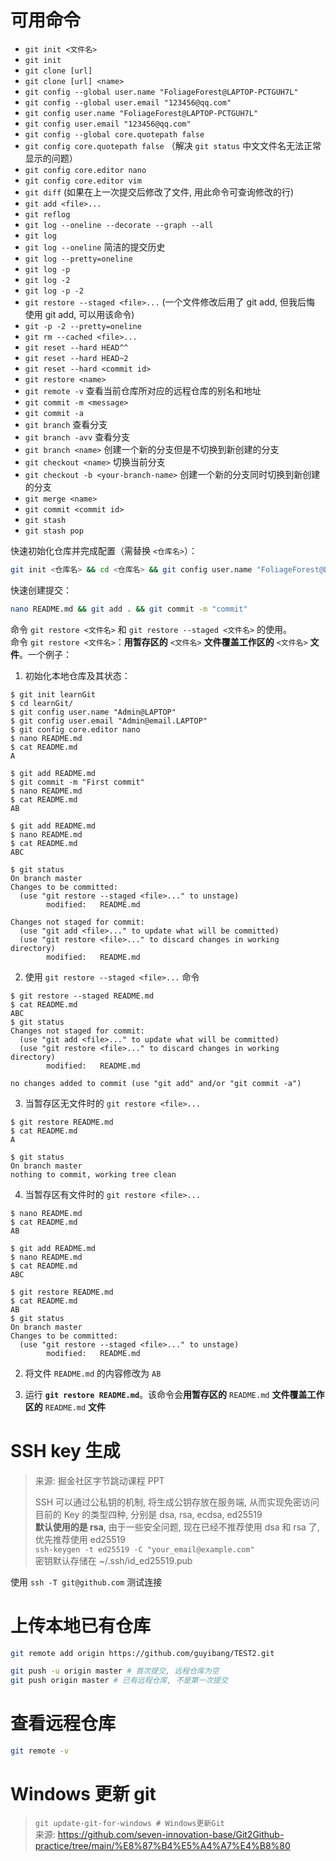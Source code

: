 # 可用命令

* `git init <文件名>`  
* `git init`  
* `git clone [url]`  
* `git clone [url] <name>`  
* `git config --global user.name "FoliageForest@LAPTOP-PCTGUH7L"`  
* `git config --global user.email "123456@qq.com"`
* `git config user.name "FoliageForest@LAPTOP-PCTGUH7L"`
* `git config user.email "123456@qq.com"`
* `git config --global core.quotepath false`
* `git config core.quotepath false` （解决 `git status` 中文文件名无法正常显示的问题）
* `git config core.editor nano`  
* `git config core.editor vim`  
* `git diff` (如果在上一次提交后修改了文件, 用此命令可查询修改的行)  
* `git add <file>...`  
* `git reflog`  
* `git log --oneline --decorate --graph --all`  
* `git log`  
* `git log --oneline` 简洁的提交历史  
* `git log --pretty=oneline`  
* `git log -p`  
* `git log -2`  
* `git log -p -2`  
* `git restore --staged <file>...` (一个文件修改后用了 git add, 但我后悔 使用 git add, 可以用该命令)  
* `git -p -2 --pretty=oneline`  
* `git rm --cached <file>...`  
* `git reset --hard HEAD^^`  
* `git reset --hard HEAD~2`
* `git reset --hard <commit id>`  
* `git restore <name>`  
* `git remote -v` 查看当前仓库所对应的远程仓库的别名和地址  
* `git commit -m <message>`  
* `git commit -a`  
* `git branch` 查看分支  
* `git branch -avv` 查看分支  
* `git branch <name>` 创建一个新的分支但是不切换到新创建的分支  
* `git checkout <name>` 切换当前分支  
* `git checkout -b <your-branch-name>` 创建一个新的分支同时切换到新创建的分支  
* `git merge <name>`  
* `git commit <commit id>`  
* `git stash`  
* `git stash pop`  

快速初始化仓库并完成配置（需替换 `<仓库名>`）：  

``` bash
git init <仓库名> && cd <仓库名> && git config user.name "FoliageForest@LAPTOP-PCTGUH7L" && git config user.email "123456@qq.com"
```

快速创建提交：

``` bash
nano README.md && git add . && git commit -m "commit"
```

命令 `git restore <文件名>` 和 `git restore --staged <文件名>` 的使用。  
命令 `git restore <文件名>`：**用暂存区的** `<文件名>` **文件覆盖工作区的** `<文件名>` **文件**。一个例子：  

1. 初始化本地仓库及其状态：  

``` shell
$ git init learnGit
$ cd learnGit/
$ git config user.name "Admin@LAPTOP"
$ git config user.email "Admin@email.LAPTOP"
$ git config core.editor nano
$ nano README.md
$ cat README.md
A

$ git add README.md
$ git commit -m "First commit"
$ nano README.md
$ cat README.md
AB

$ git add README.md
$ nano README.md
$ cat README.md
ABC

$ git status
On branch master
Changes to be committed:
  (use "git restore --staged <file>..." to unstage)
        modified:   README.md

Changes not staged for commit:
  (use "git add <file>..." to update what will be committed)
  (use "git restore <file>..." to discard changes in working directory)
        modified:   README.md
```

2. 使用 `git restore --staged <file>...` 命令  

``` shell
$ git restore --staged README.md
$ cat README.md
ABC
$ git status
Changes not staged for commit:
  (use "git add <file>..." to update what will be committed)
  (use "git restore <file>..." to discard changes in working directory)
        modified:   README.md

no changes added to commit (use "git add" and/or "git commit -a")
```

3. 当暂存区无文件时的 `git restore <file>...`  

``` shell
$ git restore README.md
$ cat README.md
A

$ git status
On branch master
nothing to commit, working tree clean
```

4. 当暂存区有文件时的 `git restore <file>...`  

``` shell
$ nano README.md
$ cat README.md
AB

$ git add README.md
$ nano README.md
$ cat README.md
ABC

$ git restore README.md
$ cat README.md
AB
$ git status
On branch master
Changes to be committed:
  (use "git restore --staged <file>..." to unstage)
        modified:   README.md
```

2. 将文件 `README.md` 的内容修改为 `AB`  

3. 运行 **`git restore README.md`**。该命令会**用暂存区的** `README.md` **文件覆盖工作区的** `README.md` **文件**  

# SSH key 生成

> 来源: 掘金社区字节跳动课程 PPT  
> 
> SSH 可以通过公私钥的机制, 将生成公钥存放在服务端, 从而实现免密访问  
> 目前的 Key 的类型四种, 分别是 dsa, rsa, ecdsa, ed25519  
> **默认使用的是 rsa**, 由于一些安全问题, 现在已经不推荐使用 dsa 和 rsa 了, 优先推荐使用 ed25519  
> `ssh-keygen -t ed25519 -C "your_email@example.com"`  
> 密钥默认存储在 ~/.ssh/id_ed25519.pub  

使用 `ssh -T git@github.com` 测试连接

# 上传本地已有仓库

```bash
git remote add origin https://github.com/guyibang/TEST2.git
```

```bash
git push -u origin master # 首次提交, 远程仓库为空
git push origin master # 已有远程仓库, 不是第一次提交
```

# 查看远程仓库

```bash
git remote -v
```

# Windows 更新 git

> `git update-git-for-windows # Windows更新Git`  
> 来源: <https://github.com/seven-innovation-base/Git2Github-practice/tree/main/%E8%87%B4%E5%A4%A7%E4%B8%80>  

